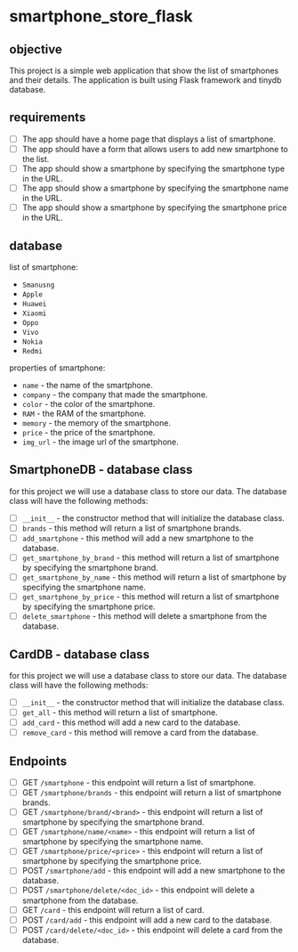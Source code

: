 # smartphone_store_flask

## objective

This project is a simple web application that show the list of smartphones and their details. The application is built using Flask framework and tinydb database.

## requirements

- [ ] The app should have a home page that displays a list of smartphone.
- [ ] The app should have a form that allows users to add new smartphone to the list.
- [ ] The app should show a smartphone by specifying the smartphone type in the URL.
- [ ] The app should show a smartphone by specifying the smartphone name in the URL.
- [ ] The app should show a smartphone by specifying the smartphone price in the URL.

## database

list of smartphone:

- `Smanusng`
- `Apple`
- `Huawei`
- `Xiaomi`
- `Oppo`
- `Vivo`
- `Nokia`
- `Redmi`

properties of smartphone:

- `name` - the name of the smartphone.
- `company` - the company that made the smartphone.
- `color` - the color of the smartphone.
- `RAM` - the RAM of the smartphone.
- `memory` - the memory of the smartphone.
- `price` - the price of the smartphone.
- `img_url` - the image url of the smartphone.

## SmartphoneDB - database class

for this project we will use a database class to store our data. The database class will have the following methods:

- [ ] `__init__` - the constructor method that will initialize the database class.
- [ ] `brands` - this method will return a list of smartphone brands.
- [ ] `add_smartphone` - this method will add a new smartphone to the database.
- [ ] `get_smartphone_by_brand` - this method will return a list of smartphone by specifying the smartphone brand.
- [ ] `get_smartphone_by_name` - this method will return a list of smartphone by specifying the smartphone name.
- [ ] `get_smartphone_by_price` - this method will return a list of smartphone by specifying the smartphone price.
- [ ] `delete_smartphone` - this method will delete a smartphone from the database.

## CardDB - database class

for this project we will use a database class to store our data. The database class will have the following methods:

- [ ] `__init__` - the constructor method that will initialize the database class.
- [ ] `get_all` - this method will return a list of smartphone.
- [ ] `add_card` - this method will add a new card to the database.
- [ ] `remove_card` - this method will remove a card from the database.

## Endpoints

- [ ] GET `/smartphone` - this endpoint will return a list of smartphone.
- [ ] GET `/smartphone/brands` - this endpoint will return a list of smartphone brands.
- [ ] GET `/smartphone/brand/<brand>` - this endpoint will return a list of smartphone by specifying the smartphone brand.
- [ ] GET `/smartphone/name/<name>` - this endpoint will return a list of smartphone by specifying the smartphone name.
- [ ] GET `/smartphone/price/<price>` - this endpoint will return a list of smartphone by specifying the smartphone price.
- [ ] POST `/smartphone/add` - this endpoint will add a new smartphone to the database.
- [ ] POST `/smartphone/delete/<doc_id>` - this endpoint will delete a smartphone from the database.
- [ ] GET `/card` - this endpoint will return a list of card.
- [ ] POST `/card/add` - this endpoint will add a new card to the database.
- [ ] POST `/card/delete/<doc_id>` - this endpoint will delete a card from the database.
